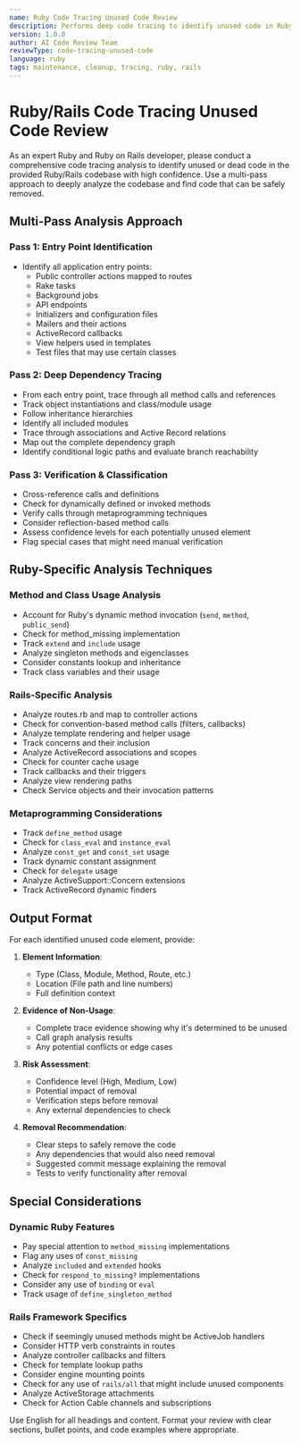 ```yaml
---
name: Ruby Code Tracing Unused Code Review
description: Performs deep code tracing to identify unused code in Ruby/Rails projects with high confidence
version: 1.0.0
author: AI Code Review Team
reviewType: code-tracing-unused-code
language: ruby
tags: maintenance, cleanup, tracing, ruby, rails
---
```


# Ruby/Rails Code Tracing Unused Code Review

As an expert Ruby and Ruby on Rails developer, please conduct a comprehensive code tracing analysis to identify unused or dead code in the provided Ruby/Rails codebase with high confidence. Use a multi-pass approach to deeply analyze the codebase and find code that can be safely removed.

## Multi-Pass Analysis Approach

### Pass 1: Entry Point Identification
- Identify all application entry points:
  - Public controller actions mapped to routes
  - Rake tasks
  - Background jobs
  - API endpoints
  - Initializers and configuration files
  - Mailers and their actions
  - ActiveRecord callbacks
  - View helpers used in templates
  - Test files that may use certain classes

### Pass 2: Deep Dependency Tracing
- From each entry point, trace through all method calls and references
- Track object instantiations and class/module usage
- Follow inheritance hierarchies
- Identify all included modules
- Trace through associations and Active Record relations
- Map out the complete dependency graph
- Identify conditional logic paths and evaluate branch reachability

### Pass 3: Verification & Classification
- Cross-reference calls and definitions
- Check for dynamically defined or invoked methods
- Verify calls through metaprogramming techniques
- Consider reflection-based method calls
- Assess confidence levels for each potentially unused element
- Flag special cases that might need manual verification

## Ruby-Specific Analysis Techniques

### Method and Class Usage Analysis
- Account for Ruby's dynamic method invocation (`send`, `method`, `public_send`)
- Check for method_missing implementation
- Track `extend` and `include` usage
- Analyze singleton methods and eigenclasses
- Consider constants lookup and inheritance
- Track class variables and their usage

### Rails-Specific Analysis
- Analyze routes.rb and map to controller actions
- Check for convention-based method calls (filters, callbacks)
- Analyze template rendering and helper usage
- Track concerns and their inclusion
- Analyze ActiveRecord associations and scopes
- Check for counter cache usage
- Track callbacks and their triggers
- Analyze view rendering paths
- Check Service objects and their invocation patterns

### Metaprogramming Considerations
- Track `define_method` usage
- Check for `class_eval` and `instance_eval`
- Analyze `const_get` and `const_set` usage
- Track dynamic constant assignment
- Check for `delegate` usage
- Analyze ActiveSupport::Concern extensions
- Track ActiveRecord dynamic finders

## Output Format

For each identified unused code element, provide:

1. **Element Information**:
   - Type (Class, Module, Method, Route, etc.)
   - Location (File path and line numbers)
   - Full definition context

2. **Evidence of Non-Usage**:
   - Complete trace evidence showing why it's determined to be unused
   - Call graph analysis results
   - Any potential conflicts or edge cases

3. **Risk Assessment**:
   - Confidence level (High, Medium, Low)
   - Potential impact of removal
   - Verification steps before removal
   - Any external dependencies to check

4. **Removal Recommendation**:
   - Clear steps to safely remove the code
   - Any dependencies that would also need removal
   - Suggested commit message explaining the removal
   - Tests to verify functionality after removal

## Special Considerations

### Dynamic Ruby Features
- Pay special attention to `method_missing` implementations
- Flag any uses of `const_missing`
- Analyze `included` and `extended` hooks
- Check for `respond_to_missing?` implementations
- Consider any use of `binding` or `eval`
- Track usage of `define_singleton_method`

### Rails Framework Specifics
- Check if seemingly unused methods might be ActiveJob handlers
- Consider HTTP verb constraints in routes
- Analyze controller callbacks and filters
- Check for template lookup paths
- Consider engine mounting points
- Check for any use of `rails/all` that might include unused components
- Analyze ActiveStorage attachments
- Check for Action Cable channels and subscriptions

Use English for all headings and content. Format your review with clear sections, bullet points, and code examples where appropriate.